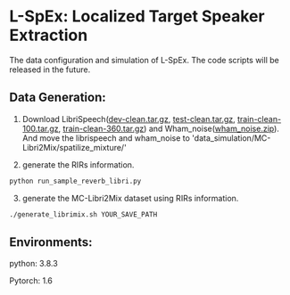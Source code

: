 # L-SpEx: Localized Target Speaker Extraction

The data configuration and simulation of L-SpEx. The code scripts will be released in the future.

## Data Generation:

1. Download LibriSpeech([dev-clean.tar.gz](www.openslr.org/resources/12/dev-clean.tar.gz), [test-clean.tar.gz](www.openslr.org/resources/12/test-clean.tar.gz), [train-clean-100.tar.gz](www.openslr.org/resources/12/train-clean-100.tar.gz), [train-clean-360.tar.gz](www.openslr.org/resources/12/train-clean-360.tar.gz)) and Wham_noise([wham_noise.zip](https://storage.googleapis.com/whisper-public/wham_noise.zip)). And move the librispeech and wham_noise to 'data_simulation/MC-Libri2Mix/spatilize_mixture/'

2. generate the RIRs information.
```bash
python run_sample_reverb_libri.py
```

3. generate the MC-Libri2Mix dataset using RIRs information.
```bash
./generate_librimix.sh YOUR_SAVE_PATH
```

## Environments:

python: 3.8.3

Pytorch: 1.6
